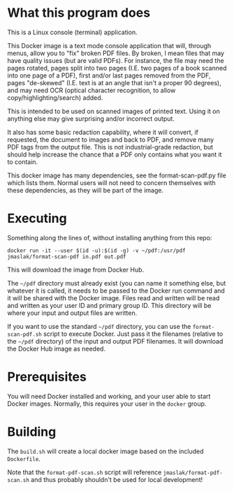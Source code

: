 # What this program does

This is a Linux console (terminal) application.

This Docker image is a text mode console application that will, through
menus, allow you to "fix" broken PDF files.  By broken, I mean files
that may have quality issues (but are valid PDFs).  For instance, the
file may need the pages rotated, pages split into two pages (I.E. two
pages of a book scanned into one page of a PDF), first and/or last pages
removed from the PDF, pages "de-skewed" (I.E. text is at an angle that
isn't a proper 90 degrees), and may need OCR (optical character
recognition, to allow copy/highlighting/search) added.

This is intended to be used on scanned images of printed text. Using it
on anything else may give surprising and/or incorrect output.

It also has some basic redaction capability, where it will convert, if
requested, the document to images and back to PDF, and remove many PDF
tags from the output file. This is not industrial-grade redaction, but
should help increase the chance that a PDF only contains what you want
it to contain.

This docker image has many dependencies, see the format-scan-pdf.py file
which lists them.  Normal users will not need to concern themselves with
these dependencies, as they will be part of the image.

# Executing

Something along the lines of, without installing anything from this
repo:
```
docker run -it --user $(id -u):$(id -g) -v ~/pdf:/usr/pdf jmaslak/format-scan-pdf in.pdf out.pdf
```

This will download the image from Docker Hub.

The `~/pdf` directory must already exist (you can name it something
else, but whatever it is called, it needs to be passed to the Docker
run command and it will be shared with the Docker image.  Files read and
written will be read and written as your user ID and primary group ID.
This directory will be where your input and output files are written.

If you want to use the standard `~/pdf` directory, you can use the
`format-scan-pdf.sh` script to execute Docker.  Just pass it the
filenames (relative to the `~/pdf` directory) of the input and output
PDF filenames.  It will download the Docker Hub image as needed.

# Prerequisites

You will need Docker installed and working, and your user able to start
Docker images.  Normally, this requires your user in the `docker` group.

# Building

The `build.sh` will create a local docker image based on the included
`Dockerfile`.

Note that the `format-pdf-scan.sh` script will reference
`jmaslak/format-pdf-scan.sh` and thus probably shouldn't be used for
local development!

